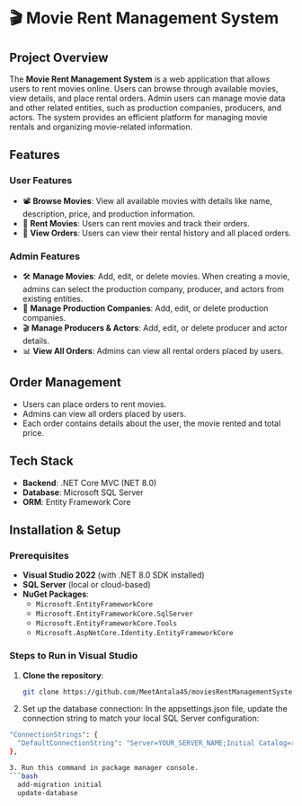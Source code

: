 # 🎬 Movie Rent Management System

## Project Overview
The **Movie Rent Management System** is a web application that allows users to rent movies online. Users can browse through available movies, view details, and place rental orders. Admin users can manage movie data and other related entities, such as production companies, producers, and actors. The system provides an efficient platform for managing movie rentals and organizing movie-related information.

## Features

### User Features
- 📽️ **Browse Movies**: View all available movies with details like name, description, price, and production information.
- 🛒 **Rent Movies**: Users can rent movies and track their orders.
- 📜 **View Orders**: Users can view their rental history and all placed orders.

### Admin Features
- 🛠️ **Manage Movies**: Add, edit, or delete movies. When creating a movie, admins can select the production company, producer, and actors from existing entities.
- 🏢 **Manage Production Companies**: Add, edit, or delete production companies.
- 🎬 **Manage Producers & Actors**: Add, edit, or delete producer and actor details.
- 📊 **View All Orders**: Admins can view all rental orders placed by users.


## Order Management
- Users can place orders to rent movies.
- Admins can view all orders placed by users.
- Each order contains details about the user, the movie rented and total price.

## Tech Stack
- **Backend**: .NET Core MVC (NET 8.0)
- **Database**: Microsoft SQL Server
- **ORM**: Entity Framework Core

## Installation & Setup

### Prerequisites
- **Visual Studio 2022** (with .NET 8.0 SDK installed)
- **SQL Server** (local or cloud-based)
- **NuGet Packages**:
  - `Microsoft.EntityFrameworkCore`
  - `Microsoft.EntityFrameworkCore.SqlServer`
  - `Microsoft.EntityFrameworkCore.Tools`
  - `Microsoft.AspNetCore.Identity.EntityFrameworkCore`

### Steps to Run in Visual Studio

1. **Clone the repository**:
   ```bash
   git clone https://github.com/MeetAntala45/moviesRentManagementSystem.git

2. Set up the database connection: In the appsettings.json file, update the connection string to match your local SQL Server configuration:
```bash
"ConnectionStrings": {
  "DefaultConnectionString": "Server=YOUR_SERVER_NAME;Initial Catalog=rentmoviesdb;Integrated Security=True;Connect Timeout=30;"
},

3. Run this command in package manager console.
```bash
  add-migration initial
  update-database


